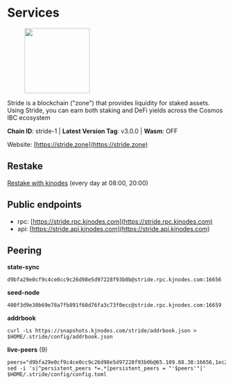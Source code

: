 # Services

<figure><img src="https://raw.githubusercontent.com/kj89/testnet_manuals/main/pingpub/logos/stride.png" width="150" alt=""><figcaption></figcaption></figure>

Stride is a blockchain ("zone") that provides liquidity for staked assets.  Using Stride, you can earn both staking and DeFi yields across the Cosmos IBC ecosystem

**Chain ID**: stride-1 | **Latest Version Tag**: v3.0.0 | **Wasm**: OFF

Website: [https://stride.zone](https://stride.zone)

## Restake

[Restake with kjnodes](https://restake.app/stride/stridevaloper1j8gkhtllnp252l6g6zwzea30e7pvzqttr9768n) (every day at 08:00, 20:00)
## Public endpoints

* rpc: [https://stride.rpc.kjnodes.com](https://stride.rpc.kjnodes.com)
* api: [https://stride.api.kjnodes.com](https://stride.api.kjnodes.com)

## Peering

**state-sync**

```
d9bfa29e0cf9c4ce0cc9c26d98e5d97228f93b0b@stride.rpc.kjnodes.com:16656
```

**seed-node**

```
400f3d9e30b69e78a7fb891f60d76fa3c73f0ecc@stride.rpc.kjnodes.com:16659
```

**addrbook**
```
curl -Ls https://snapshots.kjnodes.com/stride/addrbook.json > $HOME/.stride/config/addrbook.json
```

**live-peers** (9)
```
peers="d9bfa29e0cf9c4ce0cc9c26d98e5d97228f93b0b@65.109.88.38:16656,1ec2a654e00e22279ee50f13f074f2bce7218681@15.235.114.194:10156,cfd27429d382ecf366ddad02c88f15a8753092c8@66.172.36.135:28656,e296d262e432daa021cf87a1cdd7eea249d59698@89.58.61.72:26656,bba10290da32f3cb41e15c3a192413666ce05cee@136.243.119.243:26656,a206a5ff59132c3f771735dec337432e6cfb2f7c@15.235.53.45:2062,ea6a7b2f366bc343f0670f1673fd86001dd08eb0@65.108.122.246:26636,27e3200f2b3f83c403ad9dfa09bf83ae73b179b3@149.102.143.220:10173,233e06cfa51d53e186afe032e848f5c9f5cd4a01@83.171.248.3:26656"
sed -i 's|^persistent_peers *=.*|persistent_peers = "'$peers'"|' $HOME/.stride/config/config.toml
```
